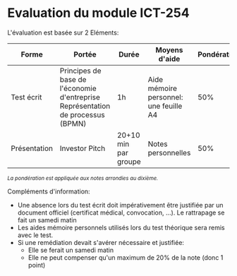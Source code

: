 # Evaluation du module ICT-254

L'évaluation est basée sur 2 Eléments:

| Forme | Portée | Durée | Moyens d'aide | Pondération | Semaine |
|---|---|---|---|---|---|
| Test écrit | Principes de base de l'économie d'entreprise<br>Représentation de processus (BPMN)| 1h | Aide mémoire personnel: une feuille A4 | 50%|6|
| Présentation | Investor Pitch | 20+10 min par groupe | Notes personnelles | 50% | 8 |

<small>_La pondération est appliquée aux notes arrondies au dixième._</small>

Compléments d'information:
- Une absence lors du test écrit doit impérativement être justifiée par un document officiel (certificat médical, convocation, ...). Le rattrapage se fait un samedi matin
- Les aides mémoire personnels utilisés lors du test théorique sera remis avec le test.
- Si une remédiation devait s'avérer nécessaire et justifiée:
  - Elle se ferait un samedi matin
  - Elle ne peut compenser qu'un maximum de 20% de la note (donc 1 point)